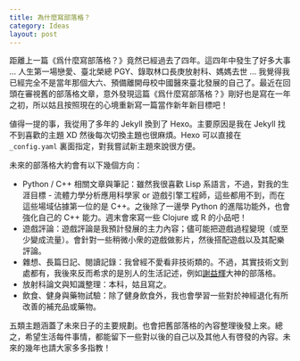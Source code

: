 ```yaml
---
title: 為什麼寫部落格？
category: Ideas
layout: post
---
```


距離上一篇《爲什麼寫部落格？》竟然已經過去了四年。這四年中發生了好多大事 ... 人生第一場戀愛、臺北榮總 PGY、錄取林口長庚放射科、媽媽去世 ... 我覺得我已經完全不是當年那個大六、預備離開母校中國醫來臺北發展的自己了。最近在回頭在審視舊的部落格文章，意外發現這篇《爲什麼寫部落格？》剛好也是寫在一年之初，所以姑且按照現在的心境重新寫一篇當作新年新目標吧！

値得一提的事，我從用了多年的 Jekyll 換到了 Hexo。主要原因是我在 Jekyll 找不到喜歡的主題 XD 然後每次切換主題也很麻煩。Hexo 可以直接在 `_config.yaml` 裏面指定，對我嘗試新主題來說很方便。

未來的部落格大約會有以下幾個方向：

- Python / C++ 相關文章與筆記：雖然我很喜歡 Lisp 系語言，不過，對我的生涯目標 - 流體力學分析應用科學家 or 遊戲引擎工程師，這些都用不到，而在這些場域佔據第一位的是 C++。之後除了一邊學 Python 的進階功能外，也會強化自己的 C++ 能力。週末會來寫一些 Clojure 或 R 的小品吧！
- 遊戲評論：遊戲評論是我預計發展的主力內容；儘可能把遊戲過程變現（或至少變成流量）。會針對一些稍微小衆的遊戲做影片，然後搭配遊戲以及其配樂評論。
- 雜想、長篇日記、閱讀記錄：我曾經不愛看非技術類的。不過，其實技術文到處都有，我後來反而希求的是別人的生活記述，例如[謝益輝](https://yihui.org/cn/)大神的部落格。
- 放射科論文與知識整理：本科，姑且寫之。
- 飲食、健身與藥物試驗：除了健身飲食外，我也會學習一些對於神經退化有所改善的補充品或藥物。

五類主題涵蓋了未來日子的主要規劃。也會把舊部落格的內容整理後發上來。總之，希望生活每件事情，都能留下一些對以後的自己以及其他人有啓發的內容。未來的幾年也請大家多多指教！
